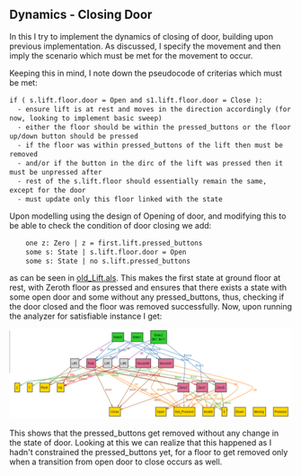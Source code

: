 ## Dynamics - Closing Door

In this I try to implement the dynamics of closing of door, building upon previous implementation.
As discussed, I specify the movement and then imply the scenario which must be met for the movement to occur.

Keeping this in mind, I note down the pseudocode of criterias which must be met:
```
if ( s.lift.floor.door = Open and s1.lift.floor.door = Close ):
  - ensure lift is at rest and moves in the direction accordingly (for now, looking to implement basic sweep)
  - either the floor should be within the pressed_buttons or the floor up/down button should be pressed
  - if the floor was within pressed_buttons of the lift then must be removed
  - and/or if the button in the dirc of the lift was pressed then it must be unpressed after
  - rest of the s.lift.floor should essentially remain the same, except for the door
  - must update only this floor linked with the state 
```

Upon modelling using the design of Opening of door, and modifying this to be able to check the condition of door closing we add:
```
    one z: Zero | z = first.lift.pressed_buttons
    some s: State | s.lift.floor.door = Open
    some s: State | no s.lift.pressed_buttons 
```
as can be seen in [old_Lift.als](old_Lift.als). This makes the first state at ground floor at rest, with Zeroth floor as pressed and ensures that there exists a state with some open door and some without any pressed_buttons, thus, checking if the door closed and the floor was removed successfully. Now, upon running the analyzer for satisfiable instance I get:

![1.png](1.png)

This shows that the pressed_buttons get removed without any change in the state of door. Looking at this we can realize that this happened as I hadn't constrained the pressed_buttons yet, for a floor to get removed only when a transition from open door to close occurs as well.


